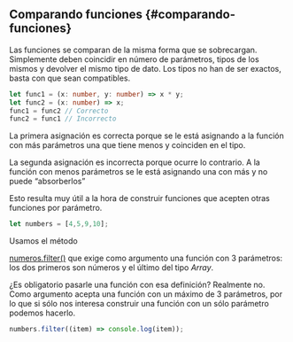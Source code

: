 ## Comparando funciones {#comparando-funciones}

Las funciones se comparan de la misma forma que se sobrecargan. Simplemente deben coincidir en número de parámetros, tipos de los mismos y devolver el mismo tipo de dato. Los tipos no han de ser exactos, basta con que sean compatibles.

```ts
let func1 = (x: number, y: number) => x * y;
let func2 = (x: number) => x;
func1 = func2 // Correcto
func2 = func1 // Incorrecto
```

La primera asignación es correcta porque se le está asignando a la función con más parámetros una que tiene menos y coinciden en el tipo.

La segunda asignación es incorrecta porque ocurre lo contrario. A la función con menos parámetros se le está asignando una con más y no puede “absorberlos”

Esto resulta muy útil a la hora de construir funciones que acepten otras funciones por parámetro.

```ts
let numbers = [4,5,9,10];
```

Usamos el método

[numeros.filter\(\)](../anexo_i_arrays/metodos.md#filter) que exige como argumento una función con 3 parámetros: los dos primeros son números y el último del tipo _Array_.

¿Es obligatorio pasarle una función con esa definición? Realmente no. Como argumento acepta una función con un máximo de 3 parámetros, por lo que si sólo nos interesa construir una función con un sólo parámetro podemos hacerlo.

```ts
numbers.filter((item) => console.log(item));
```



